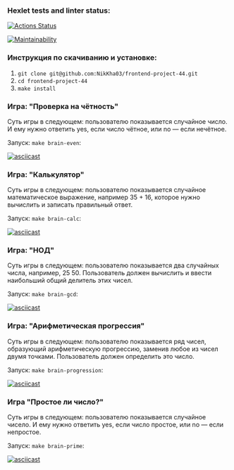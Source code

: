 ### Hexlet tests and linter status:

[![Actions Status](https://github.com/NikKha03/frontend-project-44/workflows/hexlet-check/badge.svg)](https://github.com/NikKha03/frontend-project-44/actions)

[![Maintainability](https://api.codeclimate.com/v1/badges/4534832b76bd6188dcc2/maintainability)](https://codeclimate.com/github/NikKha03/frontend-project-44/maintainability)

### Инструкция по скачиванию и установке:

1. `git clone git@github.com:NikKha03/frontend-project-44.git`
2. `cd frontend-project-44`
3. `make install`

### Игра: "Проверка на чётность"

Суть игры в следующем: пользователю показывается случайное число. И ему нужно ответить yes, если число чётное, или no — если нечётное.

Запуск: `make brain-even`:

[![asciicast](https://asciinema.org/a/580713.svg)](https://asciinema.org/a/580713)

### Игра: "Калькулятор"

Суть игры в следующем: пользователю показывается случайное математическое выражение, например 35 + 16, которое нужно вычислить и записать правильный ответ.

Запуск: `make brain-calc`:

[![asciicast](https://asciinema.org/a/581887.svg)](https://asciinema.org/a/581887)

### Игра: "НОД"

Суть игры в следующем: пользователю показывается два случайных числа, например, 25 50. Пользователь должен вычислить и ввести наибольший общий делитель этих чисел.

Запуск: `make brain-gcd`:

[![asciicast](https://asciinema.org/a/581896.svg)](https://asciinema.org/a/581896)

### Игра: "Арифметическая прогрессия"

Суть игры в следующем: пользователю показывается ряд чисел, образующий арифметическую прогрессию, заменив любое из чисел двумя точками. Пользователь должен определить это число.

Запуск: `make brain-progression`:

[![asciicast](https://asciinema.org/a/582252.svg)](https://asciinema.org/a/582252)

### Игра "Простое ли число?"

Суть игры в следующем: пользователю показывается случайное чисело. И ему нужно ответить yes, если число простое, или no — если непростое.

Запуск: `make brain-prime`:

[![asciicast](https://asciinema.org/a/582289.svg)](https://asciinema.org/a/582289)
